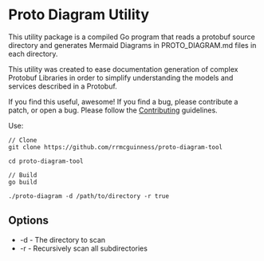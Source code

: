 # Proto Diagram Utility

This utility package is a compiled Go program that reads a protobuf
source directory and generates Mermaid Diagrams in PROTO_DIAGRAM.md files
in each directory.

This utility was created to ease documentation generation of complex
Protobuf Libraries in order to simplify understanding the models and services
described in a Protobuf.

If you find this useful, awesome! If you find a bug, please contribute a patch,
or open a bug. Please follow the [Contributing](CONTRIBUTING.md) guidelines.

Use:

```shell
// Clone
git clone https://github.com/rrmcguinness/proto-diagram-tool

cd proto-diagram-tool

// Build
go build

./proto-diagram -d /path/to/directory -r true
```

## Options
* -d - The directory to scan
* -r - Recursively scan all subdirectories